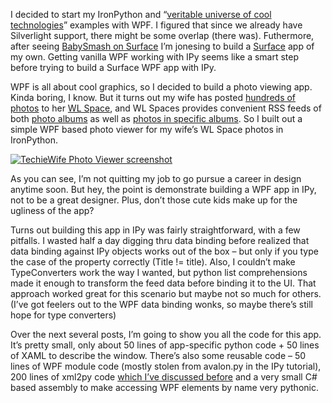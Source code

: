 I decided to start my IronPython and “[veritable universe of cool
technologies](http://devhawk.net/2008/11/12/ironpython-and-insert-msft-technology-here/)”
examples with WPF. I figured that since we already have Silverlight
support, there might be some overlap (there was). Futhermore, after
seeing [BabySmash on
Surface](http://www.hanselman.com/blog/PDC2008BabySmashPreparations.aspx)
I’m jonesing to build a
[Surface](http://www.microsoft.com/surface/index.html) app of my own.
Getting vanilla WPF working with IPy seems like a smart step before
trying to build a Surface WPF app with IPy.

WPF is all about cool graphics, so I decided to build a photo viewing
app. Kinda boring, I know. But it turns out my wife has posted [hundreds
of photos](http://techiewife.spaces.live.com/photos/) to her [WL
Space](http://techiewife.spaces.live.com/), and WL Spaces provides
convenient RSS feeds of both [photo
albums](http://techiewife.spaces.live.com/photos/feed.rss) as well as
[photos in specific
albums](http://techiewife.spaces.live.com/photos/cns!3DAECC033B88329C!2885/feed.rss).
So I built out a simple WPF based photo viewer for my wife’s WL Space
photos in IronPython.

[![TechieWife Photo Viewer
screenshot](http://s3.amazonaws.com/devhawk_images/WindowsLiveWriter/IronPythonandWPF_EFC4/image_thumb_1.png "TechieWife Photo Viewer screenshot")](http://s3.amazonaws.com/devhawk_images/WindowsLiveWriter/IronPythonandWPF_EFC4/image_4.png)

As you can see, I’m not quitting my job to go pursue a career in design
anytime soon. But hey, the point is demonstrate building a WPF app in
IPy, not to be a great designer. Plus, don’t those cute kids make up for
the ugliness of the app?

Turns out building this app in IPy was fairly straightforward, with a
few pitfalls. I wasted half a day digging thru data binding before
realized that data binding against IPy objects works out of the box –
but only if you type the case of the property correctly (Title !=
title). Also, I couldn’t make TypeConverters work the way I wanted, but
python list comprehensions made it enough to transform the feed data
before binding it to the UI. That approach worked great for this
scenario but maybe not so much for others. (I’ve got feelers out to the
WPF data binding wonks, so maybe there’s still hope for type converters)

Over the next several posts, I’m going to show you all the code for this
app. It’s pretty small, only about 50 lines of app-specific python
code + 50 lines of XAML to describe the window. There’s also some
reusable code – 50 lines of WPF module code (mostly stolen from
avalon.py in the IPy tutorial), 200 lines of xml2py code [which I’ve
discussed
before](http://devhawk.net/2008/05/06/deserializing-xml-with-ironpython/)
and a very small C\# based assembly to make accessing WPF elements by
name very pythonic.
